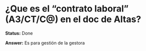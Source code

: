 # ¿Que es el “contrato laboral” (A3/CT/C@) en el doc de Altas?

**Status:** Done

**Answer:** Es para gestión de la gestora

